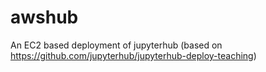 # awshub
An EC2 based deployment of jupyterhub (based on https://github.com/jupyterhub/jupyterhub-deploy-teaching)

